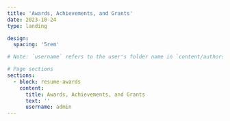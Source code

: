 ```yaml
---
title: 'Awards, Achievements, and Grants'
date: 2023-10-24
type: landing

design:
  spacing: '5rem'

# Note: `username` refers to the user's folder name in `content/authors/`

# Page sections
sections:
  - block: resume-awards
    content:
      title: Awards, Achievements, and Grants
      text: ''
      username: admin
---
```

